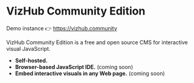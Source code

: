# VizHub Community Edition

Demo instance 👉 https://vizhub.community

VizHub Community Edition is a free and open source CMS for interactive visual JavaScript.

 * **Self-hosted.**
 * **Browser-based JavaScript IDE.** (coming soon)
 * **Embed interactive visuals in any Web page.** (coming soon)
